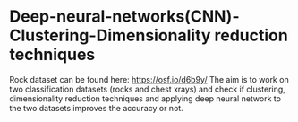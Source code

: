 # Deep-neural-networks(CNN)-Clustering-Dimensionality reduction techniques


Rock dataset can be found here: https://osf.io/d6b9y/ 
The aim is to work on two classification datasets (rocks and chest xrays) and check if clustering, dimensionality reduction techniques and applying deep neural network to the two datasets improves the accuracy or not.
